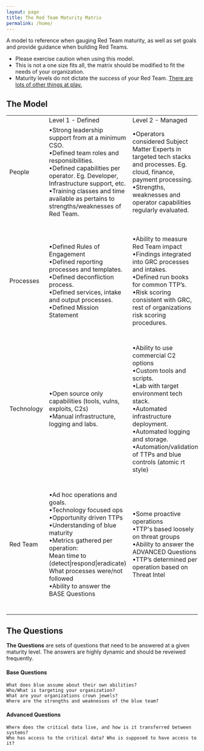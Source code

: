 ```yaml
---
layout: page
title: The Red Team Maturity Matrix
permalink: /home/
---
```


A model to reference when gauging Red Team maturity, as well as set goals and provide guidance when building Red Teams.

 - Please exercise caution when using this model. 
 - This is not a one size fits all, the matrix should be modified to fit the needs of your organization.
 - Maturity levels do not dictate the success of your Red Team. [There are lots of other things at play.](/meta)
 
## The Model
<table class="rwd-table">
					<tr>
						<td style=min-width:50px></td>
						<td style=min-width:50px>Level 1 - Defined</td>
						<td style=min-width:50px>Level 2 - Managed</td>
						<td style=min-width:50px>Level 3 - Optimized</td>
					</tr>
					<tr>
						<td style=min-width:50px>People</td>
						<td style=min-width:50px>•Strong leadership support from at a minimum CSO.<br />
•Defined team roles and responsibilities.<br />
•Defined capabilities per operator. Eg. Developer, Infrastructure support, etc.<br />
•Training classes and time available as pertains to strengths/weaknesses of Red Team.</td>
						<td style=min-width:50px>•Operators considered Subject Matter Experts in targeted tech stacks and processes. Eg. cloud, finance, payment processing.<br />
•Strengths, weaknesses and operator capabilities regularly evaluated.</td>
						<td style=min-width:50px>•Job shadow opportunities defined for red/blue/SRE, etc.<br />
•Organization wide support for Red Team.<br />
•Dedicated developers, operators, leads, etc*
</td>
					</tr>
					<tr>
						<td style=min-width:50px>Processes</td>
						<td style=min-width:50px>•Defined Rules of Engagement<br />
•Defined reporting processes and templates.<br />
•Defined deconfliction process.<br />
•Defined services, intake and output processes.<br />
•Defined Mission Statement</td>
						<td style=min-width:50px>•Ability to measure Red Team impact<br />
•Findings integrated into GRC processes and intakes.<br />
•Defined run books for common TTP’s.<br />
•Risk scoring consistent with GRC, rest of organizations risk scoring procedures.<br />
</td>
						<td style=min-width:50px>•Defined processes and support for publishing and contributing open source tooling<br />
•Red Team impact leads to measurable organizational improvements such as blue headcount, training opportunities, systemic security posture, etc.<br />
•Regular Red Team self reflection and improvement cycles.
</td>
					</tr>
					<tr>
						<td style=min-width:50px>Technology</td>
						<td style=min-width:50px>•Open source only capabilities (tools, vulns, exploits, C2s)<br />
•Manual infrastructure, logging and labs.
</td>
						<td style=min-width:50px>•Ability to use commercial C2 options<br />
•Custom tools and scripts.<br />
•Lab with target environment tech stack.<br />
•Automated infrastructure deployment.<br />
•Automated logging and storage.<br />
•Automation/validation of TTPs and blue controls (atomic rt style)</td>
						<td style=min-width:50px>•Custom C2 and implant capabilities.<br />
•0 day exploit capabilities.<br />
•Automated reporting capabilities.
</td>
					</tr>
					<tr>
					<tr>
						<td style=min-width:50px>Red Team</td>
						<td style=min-width:50px>•Ad hoc operations and goals.<br />
•Technology focused ops<br />
•Opportunity driven TTPs<br />
•Understanding of blue maturity<br />
•Metrics gathered per operation:<br />
  Mean time to (detect|respond|eradicate)
  What processes were/not followed<br />
•Ability to answer the BASE Questions</td>
						<td style=min-width:50px>•Some proactive operations<br />
•TTP's based loosely on threat groups<br />
•Ability to answer the ADVANCED Questions<br />
•TTP’s determined per operation based on Threat Intel
</td>
						<td style=min-width:50px>•Accurate/intentioned threat group emulated modus operandi<br />
•Long term operations addressing existential business risks.<br />
•Proactively planned operations .<br />
•Ability to leverage target technology SMEs (cloud, devops, finance, domain tech)<br />
•Requirement to use novel TTP’s in many cases to bypass defense.
</td>
					</tr>

</table>

## The Questions

**The Questions** are sets of questions that need to be answered at a given maturity level. The answers are highly dynamic and should be reveiwed frequently. 

#### Base Questions
	What does blue assume about their own abilities?
	Who/What is targeting your organization? 
	What are your organizations crown jewels?
	Where are the strengths and weaknesses of the blue team?

#### Advanced Questions
	Where does the critical data live, and how is it transferred between systems?
	Who has access to the critical data? Who is supposed to have access to it?



